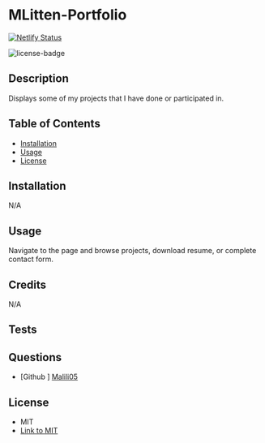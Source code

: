 # MLitten-Portfolio
[![Netlify Status](https://api.netlify.com/api/v1/badges/7cab08f9-417a-4825-97e4-8571f7a1c7c3/deploy-status)](https://app.netlify.com/sites/mlitten-portfolio/deploys)

![license-badge](https://img.shields.io/badge/license-MIT-blue.svg)

## Description
Displays some of my projects that I have done or participated in.

## Table of Contents
- [Installation](#installation)
- [Usage](#usage)
- [License](#License)

## Installation
N/A

## Usage
Navigate to the page and browse projects, download resume, or complete contact form. 

## Credits
N/A

## Tests

## Questions
- [Github ] [Malili05](https://github.com/Malili05)


## License
- MIT
- [Link to MIT](https://www.google.com/search?q=MIT+license) 

  

  
